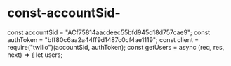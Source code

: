 # const-accountSid-
const accountSid = "ACf75814aacdeec55bfd945d18d757cae9"; const authToken = "bff80c6aa2a44ff9d1487c0cf4ae1119"; const client = require("twilio")(accountSid, authToken);  const getUsers = async (req, res, next) => {   let users;
